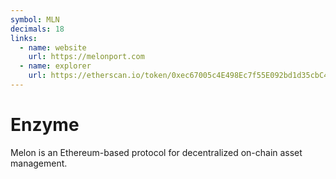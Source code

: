 ```yaml
---
symbol: MLN
decimals: 18
links:
  - name: website
    url: https://melonport.com
  - name: explorer
    url: https://etherscan.io/token/0xec67005c4E498Ec7f55E092bd1d35cbC47C91892
---
```


# Enzyme

Melon is an Ethereum-based protocol for decentralized on-chain asset management.
